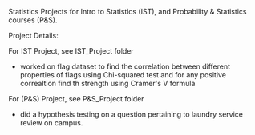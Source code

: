 Statistics Projects for Intro to Statistics (IST), and Probability &amp; Statistics courses (P&amp;S).

Project Details:

For IST Project, see IST_Project folder
- worked on flag dataset to find the correlation between different properties of flags using Chi-squared test and for any positive correaltion find th strength using Cramer's V formula

For (P&amp;S) Project, see P&amp;S_Project folder
- did a hypothesis testing on a question pertaining to laundry service review on campus.
